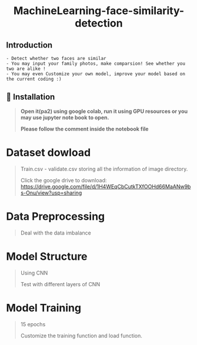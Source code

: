 <h1 align="center">MachineLearning-face-similarity-detection</h1>

## Introduction
```
- Detect whether two faces are similar
- You may input your family photos, make comparsion! See whether you two are alike !
- You may even Customize your own model, improve your model based on the current coding :)
```

## :page_with_curl: Installation
> **Open it(pa2) using google colab, run it using GPU resources or you may use jupyter note book to open.**
>
> **Please follow the comment inside the notebook file**

# Dataset dowload
> Train.csv - validate.csv storing all the information of image directory. 
> 
> Click the google drive to download: https://drive.google.com/file/d/1H4WEqCbCutkTXfOOHd66MaANw9bs-Onu/view?usp=sharing

# Data Preprocessing
> Deal with the data imbalance
# Model Structure
> Using CNN
>
> Test with different layers of CNN

# Model Training
> 15 epochs
> 
> Customize the training function and load function.


